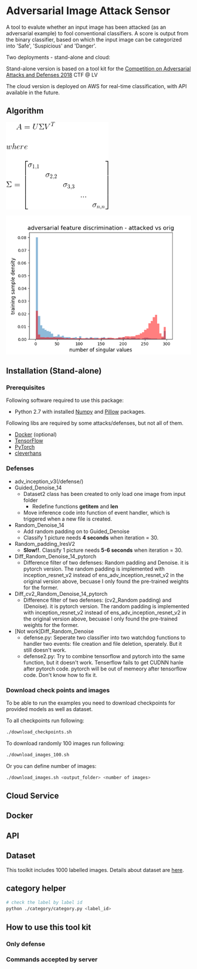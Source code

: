 # Adversarial Image Attack Sensor

A tool to evalute whether an input image has been attacked (as an adversarial example) to fool conventional classifiers.
A score is output from the binary classifier, based on which the input image can be categorized into 'Safe', 'Suspicious' and 'Danger'.

Two deployments - stand-alone and cloud:

Stand-alone version is based on a tool kit for the
[Competition on Adversarial Attacks and Defenses 2018](http://caad.geekpwn.org/) CTF @ LV

The cloud version is deployed on AWS for real-time classification, with API available in the future.

## Algorithm
![A=USigmaVt](/images/A=USigmaVt.gif)

![AdvDistribution](/images/adv_disc_dist.png)

## Installation (Stand-alone)

### Prerequisites

Following software required to use this package:

* Python 2.7 with installed [Numpy](http://www.numpy.org/)
  and [Pillow](https://python-pillow.org/) packages.

Following libs are required by some attacks/defenses, but not all of them.
* [Docker](https://www.docker.com/) (optional)
* [TensorFlow](https://www.tensorflow.org/)
* [PyTorch](https://pytorch.org/)
* [cleverhans](https://github.com/tensorflow/cleverhans)

### Defenses
* adv_inception_v3(/defense/)
* Guided_Denoise_14
  * Dataset2 class has been created to only load one image from input folder
    * Redefine functions __getitem__ and __len__
  * Move inference code into function of event handler, which is triggered when a new file is created.
* Random_Denoise_14
  * Add random padding on to Guided_Denoise
  * Classify 1 picture needs **4 seconds** when iteration = 30.
* Random_padding_IresV2
  * **Slow!!**. Classify 1 picture needs **5-6 seconds** when iteration = 30.
* Diff_Random_Denoise_14_pytorch
  * Difference filter of two defenses: Random padding and Denoise. it is pytorch version. The random padding is implemented with inception_resnet_v2 instead of ens_adv_inception_resnet_v2 in the original version above, becuase I only found the pre-trained weights for the former.
* Diff_cv2_Random_Denoise_14_pytorch
  * Difference filter of two defenses: (cv2_Random padding) and (Denoise). it is pytorch version. The random padding is implemented with inception_resnet_v2 instead of ens_adv_inception_resnet_v2 in the original version above, becuase I only found the pre-trained weights for the former.
* [Not work]Diff_Random_Denoise
  * defense.py: Seperate two classifier into two watchdog functions to handler two events: file creation and file deletion, sperately. But it still doesn't work.
  * defense2.py: Try to combine tensorflow and pytorch into the same function, but it doesn't work. Tenserflow fails to get CUDNN hanle after pytorch code.
  pytorch will be out of memeory after tensorflow code.
  Don't know how to fix it.

### Download check points and images

To be able to run the examples you need to download checkpoints for provided models
as well as dataset.

To all checkpoints run following:

```bash
./download_checkpoints.sh
```
To download randomly 100 images run following:

```bash
./download_images_100.sh
```
Or you can define number of images:

```bash
./download_images.sh <output_folder> <number of images>
```

## Cloud Service

## Docker

## API

## Dataset

This toolkit includes 1000 labelled images.
Details about dataset are [here](./dataset/README.md).

## category helper
```bash
# check the label by label id
python ./category/category.py <label_id>
```

## How to use this tool kit
### Only defense


### Commands accepted by server
